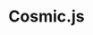 ---
blog: https://cosmicjs.com/blog/how-to-choose-a-modern-cms-future-proof-your-content-2021
colors:
- '#29ABE2'
- '#F7FBFC'
- '#11171A'
facebook: https://facebook.com/cosmicjs
git: https://github.com/cosmicjs
guide: https://www.cosmicjs.com/brand
instagram: https://instagram.com/cosmic_js_
linkedin: https://linkedin.com/company/cosmic-js
logohandle: cosmicjs
sort: cosmicjs
title: Cosmic.js
twitter: https://x.com/cosmicjs
website: https://www.cosmicjs.com/
youtube: https://youtube.com/channel/UCDzCWWJLVWLpoHB5oGH0H-A
---